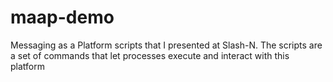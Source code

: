 maap-demo
=========

Messaging as a Platform scripts that I presented at Slash-N. The scripts are a set of commands that let processes execute and interact with this platform